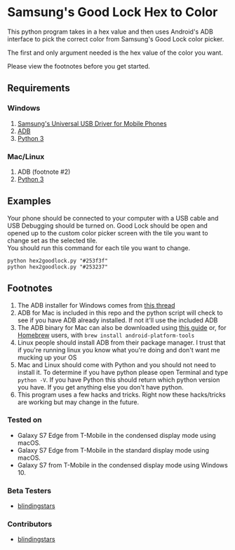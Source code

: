 # Samsung's Good Lock Hex to Color
This python program takes in a hex value and then uses Android's ADB interface to pick the correct color from Samsung's Good Lock color picker.

The first and only argument needed is the hex value of the color you want.

Please view the footnotes before you get started.

## Requirements

### Windows  
1. [Samsung's Universal USB Driver for Mobile Phones](http://downloadcenter.samsung.com/content/DR/201602/20160219075034805/SAMSUNG_USB_Driver_for_Mobile_Phones_v1.5.45.00.exe)  
2. [ADB](https://www.androidfilehost.com/?fid=24521665358595410)
3. [Python 3](https://www.python.org/)

### Mac/Linux
1. ADB (footnote #2)
2. [Python 3](https://www.python.org/)

## Examples
Your phone should be connected to your computer with a USB cable and USB Debugging should be turned on. Good Lock should be open and opened up to the custom color picker screen with the tile you want to change set as the selected tile.   
You should run this command for each tile you want to change.

`python hex2goodlock.py "#253f3f"`  
`python hex2goodlock.py "#253237"`


## Footnotes
1. The ADB installer for Windows comes from [this thread](http://forum.xda-developers.com/showthread.php?t=2317790)
2. ADB for Mac is included in this repo and the python script will check to see if you have ADB already installed. If not it'll use the included ADB
3. The ADB binary for Mac can also be downloaded using [this guide](http://forum.xda-developers.com/showthread.php?t=1917237) or, for [Homebrew](http://brew.sh/index.html) users, with `brew install android-platform-tools`
4. Linux people should install ADB from their package manager. I trust that if you're running linux you know what you're doing and don't want me mucking up your OS
5. Mac and Linux should come with Python and you should not need to install it. To determine if you have python please open Terminal and type `python -V`. If you have Python this should return which python version you have. If you get anything else you don't have python.
6. This program uses a few hacks and tricks. Right now these hacks/tricks are working but may change in the future.

### Tested on
* Galaxy S7 Edge from T-Mobile in the condensed display mode using macOS.
* Galaxy S7 Edge from T-Mobile in the standard display mode using macOS.
* Galaxy S7 from T-Mobile in the condensed display mode using Windows 10.


### Beta Testers
* [blindingstars](https://github.com/blindingstars)

### Contributors 
* [blindingstars](https://github.com/blindingstars)

